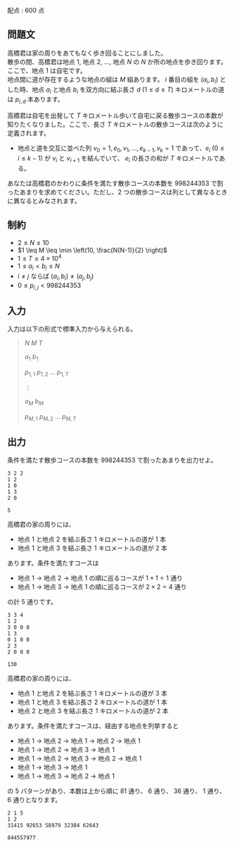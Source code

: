 配点 : $600$ 点

## 問題文

高橋君は家の周りをあてもなく歩き回ることにしました。<br>
散歩の間、高橋君は地点 $1$, 地点 $2$, $\dots$, 地点 $N$ の $N$ か所の地点を歩き回ります。ここで、地点 $1$ は自宅です。<br>
地点間に道が存在するような地点の組は $M$ 組あります。 $i$ 番目の組を $(a_i, b_i)$ とした時、地点 $a_i$ と地点 $b_i$ を双方向に結ぶ長さ $d$ $(1 \leq d \leq T)$ キロメートルの道は $p_{i, d}$ 本あります。

高橋君は自宅を出発して $T$ キロメートル歩いて自宅に戻る散歩コースの本数が知りたくなりました。ここで、長さ $T$ キロメートルの散歩コースは次のように定義されます。

- 地点と道を交互に並べた列 $v_0 = 1, e_0, v_1, \dots,e_{k-1}, v_k = 1$ であって、$e_i$ $(0 \leq i \leq k-1)$ が $v_i$ と $v_{i+1}$ を結んでいて、 $e_i$ の長さの和が $T$ キロメートルである。

あなたは高橋君のかわりに条件を満たす散歩コースの本数を $998244353$ で割ったあまりを求めてください。ただし、$2$ つの散歩コースは列として異なるときに異なるとみなされます。

## 制約

- $2 \leq N \leq 10$
- $1 \leq M \leq \min \left(10, \frac{N(N-1)}{2} \right)$
- $1 \leq T \leq 4 \times 10^4$
- $1 \leq a_i \lt b_i \leq N$
- $i \neq j$ ならば $(a_i, b_i) \neq (a_j, b_j)$
- $0 \leq p_{i,j} \lt 998244353$

## 入力

入力は以下の形式で標準入力から与えられる。

> $N$ $M$ $T$
> 
> $a_1$ $b_1$
> 
> $p_{1,1}$ $p_{1,2}$ $\ldots$ $p_{1,T}$
> 
> $\vdots$
> 
> $a_M$ $b_M$
> 
> $p_{M,1}$ $p_{M,2}$ $\ldots$ $p_{M,T}$

## 出力

条件を満たす散歩コースの本数を $998244353$ で割ったあまりを出力せよ。

```input1
3 2 2
1 2
1 0
1 3
2 0
```

```output1
5
```

高橋君の家の周りには、

- 地点 $1$ と地点 $2$ を結ぶ長さ $1$ キロメートルの道が $1$ 本
- 地点 $1$ と地点 $3$ を結ぶ長さ $1$ キロメートルの道が $2$ 本

あります。条件を満たすコースは

- 地点 $1$ $\to$ 地点 $2$ $\to$ 地点 $1$ の順に巡るコースが $1 \times 1 = 1$ 通り
- 地点 $1$ $\to$ 地点 $3$ $\to$ 地点 $1$ の順に巡るコースが $2 \times 2 = 4$ 通り

の計 $5$ 通りです。

```input2
3 3 4
1 2
3 0 0 0
1 3
0 1 0 0
2 3
2 0 0 0
```

```output2
130
```

高橋君の家の周りには、

- 地点 $1$ と地点 $2$ を結ぶ長さ $1$ キロメートルの道が $3$ 本
- 地点 $1$ と地点 $3$ を結ぶ長さ $2$ キロメートルの道が $1$ 本
- 地点 $2$ と地点 $3$ を結ぶ長さ $1$ キロメートルの道が $2$ 本

あります。条件を満たすコースは、経由する地点を列挙すると

- 地点 $1$ $\to$ 地点 $2$ $\to$ 地点 $1$ $\to$ 地点 $2$ $\to$ 地点 $1$
- 地点 $1$ $\to$ 地点 $2$ $\to$ 地点 $3$ $\to$ 地点 $1$
- 地点 $1$ $\to$ 地点 $2$ $\to$ 地点 $3$ $\to$ 地点 $2$ $\to$ 地点 $1$
- 地点 $1$ $\to$ 地点 $3$ $\to$ 地点 $1$
- 地点 $1$ $\to$ 地点 $3$ $\to$ 地点 $2$ $\to$ 地点 $1$

の $5$ パターンがあり、本数は上から順に $81$ 通り、 $6$ 通り、 $36$ 通り、 $1$ 通り、 $6$ 通りとなります。

```input3
2 1 5
1 2
31415 92653 58979 32384 62643
```

```output3
844557977
```